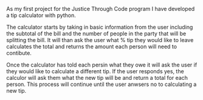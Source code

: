 As my first project for the Justice Through Code program I have developed a tip calculator with python. 

The calculator starts by taking in basic information from the user including the subtotal of the bill and the number of people in the party that will be splitting the bill. It will than ask the user what % tip they would like to leave calculates the total and returns the amount each person will need to contibute. 

Once the calculator has told each persin what they owe it will ask the user if they would like to calculate a different tip. If the user responds yes, the calculor will ask them what the new tip will be and return a total for each person. This process will continue until the user anwsers no to calculating a new tip. 
